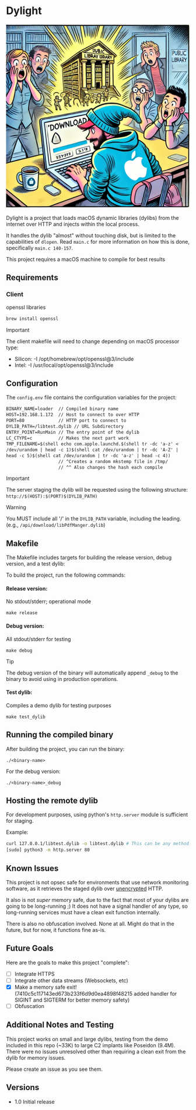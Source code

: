# Dylight
![image](img/dylight.webp)


Dylight is a project that loads macOS dynamic libraries (dylibs) from the internet over HTTP and injects within the local process. 

It handles the dylib "almost" without touching disk, but is limited to the capabilities of `dlopen`. Read `main.c` for more information on how this is done, specifically `main.c 140-157`.

This project requires a macOS machine to compile for best results


## Requirements
### Client
openssl libraries
```bash
brew install openssl
```
> [!Important]
> The client makefile will need to change depending on macOS processor type:
>  - Silicon: -I /opt/homebrew/opt/openssl@3/include
>  - Intel: -I /usr/local/opt/openssl@3/include

## Configuration

The `config.env` file contains the configuration variables for the project:

```env
BINARY_NAME=loader  // Compiled binary name
HOST=192.168.1.172  // Host to connect to over HTTP
PORT=80             // HTTP port to connect to
DYLIB_PATH=/libtest.dylib // URL Subdirectory
ENTRY_POINT=RunMain // The entry point of the dylib
LC_CTYPE=c          // Makes the next part work
TMP_FILENAME=$(shell echo com.apple.launchd.$(shell tr -dc 'a-z' < /dev/urandom | head -c 1)$(shell cat /dev/urandom | tr -dc 'A-Z' | head -c 5)$(shell cat /dev/urandom | tr -dc 'a-z' | head -c 4))
                    // ^Creates a random mkstemp file in /tmp/
                    // ^^ Also changes the hash each compile

```
> [!Important]
> The server staging the dylib will be requested using the following structure: `http://$(HOST):$(PORT)$(DYLIB_PATH)`

> [!WARNING]
> You MUST include all '/' in the `DYLIB_PATH` variable, including the leading. (e.g., `/api/download/libPdfManger.dylib`)

## Makefile
The Makefile includes targets for building the release version, debug version, and a test dylib:

To build the project, run the following commands:

#### Release version:
No stdout/stderr; operational mode
```make
make release
```

#### Debug version:
All stdout/stderr for testing
```make
make debug
```
> [!TIP]
> The debug version of the binary will automatically append `_debug` to the binary to avoid using in production operations.

#### Test dylib:
Compiles a demo dylib for testing purposes
```make
make test_dylib
```

## Running the compiled binary
After building the project, you can run the binary:
```
./<binary-name>
```

For the debug version:
```
./<binary-name>_debug
```

## Hosting the remote dylib
For development purposes, using python's `http.server` module is sufficient for staging.

Example:
```bash
curl 127.0.0.1/libtest.dylib -o libtest.dylib # This can be any method
[sudo] python3 -m http.server 80
```

## Known Issues
This project is not opsec safe for environments that use network monitoring software, as it retrieves the staged dylib over <ins>unencrypted</ins> HTTP.

It also is not *super* memory safe, due to the fact that most of your dylibs are going to be long-running ;)
It does not have a signal handler of any type, so long-running services must have a clean exit function internally.

There is also no obfuscation involved. None at all. Might do that in the future, but for now, it functions fine as-is.

## Future Goals
Here are the goals to make this project "complete":

- [ ] Integrate HTTPS
- [ ] Integrate other data streams (Websockets, etc)
- [x] Make a memory safe exit! (7410c5c117143ed673b233f6d9d0ea4898f48215 added handler for SIGINT and SIGTERM for better memory safety)
- [ ] Obfuscation

## Additional Notes and Testing
This project works on small and large dylibs, testing from the demo included in this repo (~33K) to large C2 implants like Poseidon (9.4M). There were no issues unresolved other than requiring a clean exit from the dylib for memory issues.

Please create an issue as you see them.

## Versions

- 1.0 Initial release